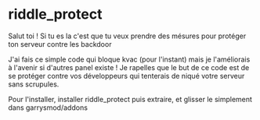 # riddle_protect

Salut toi !
Si tu es la c'est que tu veux prendre des mésures pour protéger ton serveur contre les backdoor

J'ai fais ce simple code qui bloque kvac (pour l'instant) mais je l'améliorais à l'avenir si d'autres panel existe !
Je rapelles que le but de ce code est de se protéger contre vos développeurs qui tenterais de niqué votre serveur sans scrupules.

Pour l'installer, installer riddle_protect puis extraire, et glisser le simplement dans garrysmod/addons
